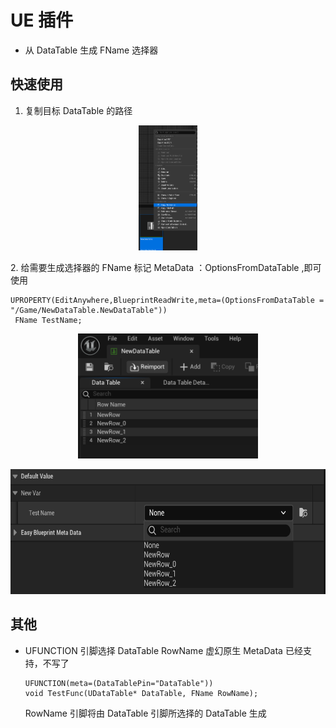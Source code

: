 # UE 插件
- 从 DataTable 生成 FName 选择器

## 快速使用
1. 复制目标 DataTable 的路径
  <p align = "center">
   <img src = "Resources/ReadMeRes/3.png" height = 200>
   </p>
2. 给需要生成选择器的 FName 标记 MetaData ：OptionsFromDataTable ,即可使用
   
   ```
   UPROPERTY(EditAnywhere,BlueprintReadWrite,meta=(OptionsFromDataTable = "/Game/NewDataTable.NewDataTable"))
	FName TestName;
   ```
<p align = "center">
   <img src = "Resources/ReadMeRes/1.png" height = 200>
   </p>

   <p align = "center">
   <img src = "Resources/ReadMeRes/2.png" height = 200>
   </p>

## 其他
- UFUNCTION 引脚选择 DataTable RowName 虚幻原生 MetaData 已经支持，不写了
   ```
   UFUNCTION(meta=(DataTablePin="DataTable"))
   void TestFunc(UDataTable* DataTable, FName RowName);
   ```
   RowName 引脚将由 DataTable 引脚所选择的 DataTable 生成